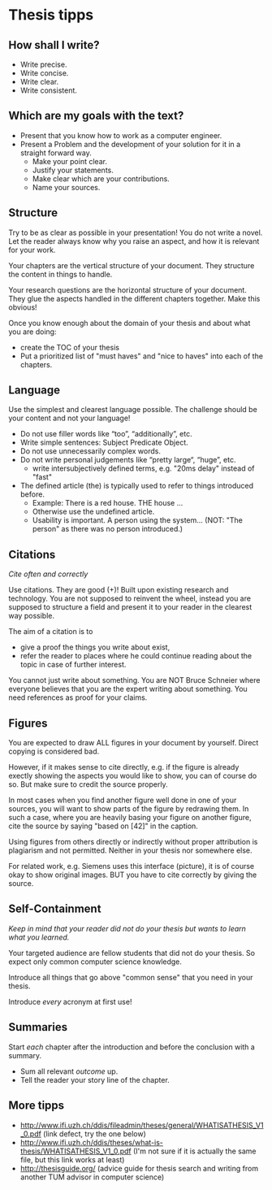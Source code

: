 # Thesis tipps

## How shall I write?

* Write precise.
* Write concise.
* Write clear.
* Write consistent.

## Which are my goals with the text?

* Present that you know how to work as a computer engineer.
* Present a Problem and the development of your solution for it in a straight forward way.
  * Make your point clear.
  * Justify your statements.
  * Make clear which are your contributions.
  * Name your sources.

## Structure

Try to be as clear as possible in your presentation!
You do not write a novel.
Let the reader always know why you raise an aspect, and how it is relevant for your work.

Your chapters are the vertical structure of your document.
They structure the content in things to handle.

Your research questions are the horizontal structure of your document.
They glue the aspects handled in the different chapters together.
Make this obvious!

Once you know enough about the domain of your thesis and about what you are doing: 

* create the TOC of your thesis
* Put a prioritized list of "must haves" and "nice to haves" into each of the chapters.

## Language

Use the simplest and clearest language possible.
The challenge should be your content and not your language!

* Do not use filler words like “too”, “additionally”, etc.
* Write simple sentences: Subject Predicate Object.
* Do not use unnecessarily complex words.
* Do not write personal judgements like “pretty large“, “huge”, etc.
  * write intersubjectively defined terms, e.g. "20ms delay" instead of "fast"
* The defined article (the) is typically used to refer to things introduced before.
  * Example: There is a red house. THE house ...
  * Otherwise use the undefined article.
  * Usability is important. A person using the system... (NOT: "The person" as there was no person introduced.)

## Citations

*Cite often and correctly*

Use citations. They are good (+)! 
Built upon existing research and technology.
You are not supposed to reinvent the wheel, instead you are supposed to structure a field and present it to your reader in the clearest way possible.

The aim of a citation is to 

* give a proof the things you write about exist,
* refer the reader to places where he could continue reading about the topic in case of further interest.

You cannot just write about something. You are NOT Bruce Schneier where everyone believes that you are the expert writing about something. You need references as proof for your claims.

## Figures

You are expected to draw ALL figures in your document by yourself. Direct copying is considered bad.

However, if it makes sense to cite directly, e.g. if the figure is already exectly showing the aspects you would like to show, you can of course do so. But make sure to credit the source properly.

In most cases when you find another figure well done in one of your sources, you will want to show parts of the figure by redrawing them. In such a case, where you are heavily basing your figure on another figure, cite the source by saying "based on [42]" in the caption.

Using figures from others directly or indirectly without proper attribution is plagiarism and not permitted. Neither in your thesis nor somewhere else.

For related work, e.g. Siemens uses this interface (picture), it is of course okay to show original images. BUT you have to cite correctly by giving the source.

## Self-Containment

*Keep in mind that your reader did not do your thesis but wants to learn what you learned.*

Your targeted audience are fellow students that did not do your thesis. 
So expect only common computer science knowledge.

Introduce all things that go above "common sense" that you need in your thesis.

Introduce *every* acronym at first use!

## Summaries
Start *each* chapter after the introduction and before the conclusion with a summary.

* Sum all relevant *outcome* up.
* Tell the reader your story line of the chapter.

## More tipps

* http://www.ifi.uzh.ch/ddis/fileadmin/theses/general/WHATISATHESIS_V1_0.pdf (link defect, try the one below)
* http://www.ifi.uzh.ch/ddis/theses/what-is-thesis/WHATISATHESIS_V1_0.pdf (I'm not sure if it is actually the same file, but this link works at least)
* http://thesisguide.org/ (advice guide for thesis search and writing from another TUM advisor in computer science)

